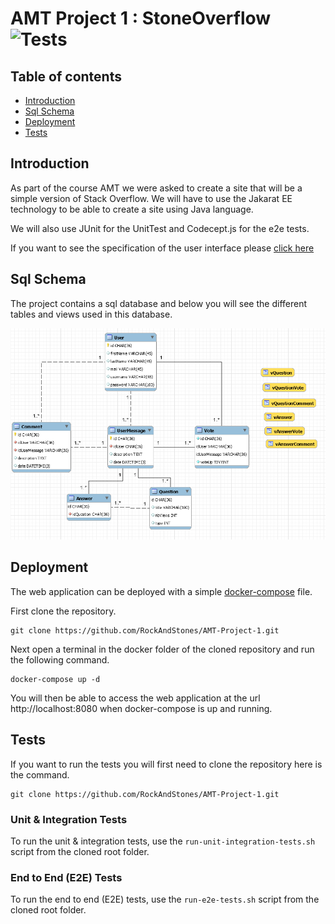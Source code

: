# AMT Project 1 : StoneOverflow <img src="https://github.com/RockAndStones/AMT-Project-1/workflows/MVN%20&%20E2E%20Tests/badge.svg?branch=dev" alt="Tests">

## Table of contents
- [Introduction](#Introduction)  
- [Sql Schema](#Sql-Schema)  
- [Deployment](#Deployment)
- [Tests](#Tests)

## Introduction
As part of the course AMT we were asked to create a site that will be a simple version of Stack Overflow. We will have to use the Jakarat EE technology to be able to create a site using Java language.

We will also use JUnit for the UnitTest and Codecept.js for the e2e tests.

If you want to see the specification of the user interface please [click here](https://docs.google.com/document/d/1DSahosKDQq_0yjQDg7r0EOaPcs6QhwXc7yyWqTjHFSo/edit?usp=sharing)

## Sql Schema

The project contains a sql database and below you will see the different tables and views used in this database.

![Sql Model](./img/SqlModel.PNG)

## Deployment
The web application can be deployed with a simple [docker-compose](./docker/docker-compose.yml) file.

First clone the repository.
```
git clone https://github.com/RockAndStones/AMT-Project-1.git
```
Next open a terminal in the docker folder of the cloned repository and run the following command. 
```
docker-compose up -d
```
You will then be able to access the web application at the url http://localhost:8080 when docker-compose is up and running.

## Tests
If you want to run the tests you will first need to clone the repository here is the command.

```
git clone https://github.com/RockAndStones/AMT-Project-1.git
```
### Unit & Integration Tests
To run the unit & integration tests, use the `run-unit-integration-tests.sh` script from the cloned root folder.
### End to End (E2E) Tests
To run the end to end (E2E) tests, use the `run-e2e-tests.sh` script from the cloned root folder.

